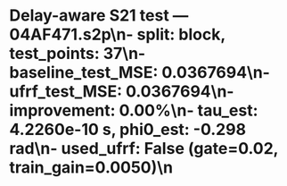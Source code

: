 # Delay-aware S21 test — 04AF471.s2p\n- split: block, test_points: 37\n- baseline_test_MSE: 0.0367694\n- ufrf_test_MSE: 0.0367694\n- improvement: 0.00%\n- tau_est: 4.2260e-10 s, phi0_est: -0.298 rad\n- used_ufrf: False (gate=0.02, train_gain=0.0050)\n